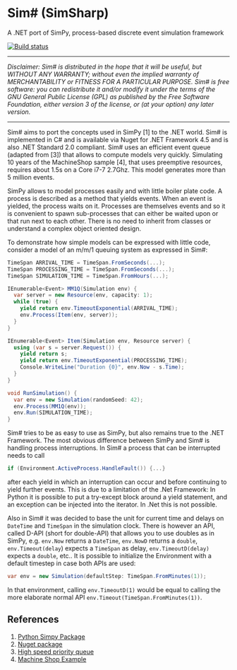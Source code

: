# Sim# (SimSharp)

A .NET port of SimPy, process-based discrete event simulation framework

[![Build status](https://ci.appveyor.com/api/projects/status/hyn83qegeiga81o2/branch/master?svg=true)](https://ci.appveyor.com/project/abeham/simsharp/branch/master)

---

*Disclaimer: Sim# is distributed in the hope that it will be useful, but WITHOUT ANY WARRANTY; without even the implied warranty of MERCHANTABILITY or FITNESS FOR A PARTICULAR PURPOSE. Sim# is free software: you can redistribute it and/or modify it under the terms of the  GNU General Public License (GPL) as published by the Free Software Foundation, either version 3 of the license, or (at your option) any later version.*

---


Sim# aims to port the concepts used in SimPy [1] to the .NET world. Sim# is implemented in C# and is available via Nuget for .NET Framework 4.5 and is also .NET Standard 2.0 compliant. Sim# uses an efficient event queue (adapted from [3]) that allows to compute models very quickly. Simulating 10 years of the MachineShop sample [4], that uses preemptive resources, requires about 1.5s on a Core i7-7 2.7Ghz. This model generates more than 5 million events.

SimPy allows to model processes easily and with little boiler plate code. A process is described as a method that yields events. When an event is yielded, the process waits on it. Processes are themselves events and so it is convenient to spawn sub-processes that can either be waited upon or that run next to each other. There is no need to inherit from classes or understand a complex object oriented
design.

To demonstrate how simple models can be expressed with little code, consider a model of an m/m/1 queuing system as expressed in Sim#:

```csharp
TimeSpan ARRIVAL_TIME = TimeSpan.FromSeconds(...);
TimeSpan PROCESSING_TIME = TimeSpan.FromSeconds(...);
TimeSpan SIMULATION_TIME = TimeSpan.FromHours(...);

IEnumerable<Event> MM1Q(Simulation env) {
  var server = new Resource(env, capacity: 1);
  while (true) {
    yield return env.TimeoutExponential(ARRIVAL_TIME);
    env.Process(Item(env, server));
  }
}

IEnumerable<Event> Item(Simulation env, Resource server) {
  using (var s = server.Request()) {
    yield return s;
    yield return env.TimeoutExponential(PROCESSING_TIME);
    Console.WriteLine("Duration {0}", env.Now - s.Time);
  }
}

void RunSimulation() {
  var env = new Simulation(randomSeed: 42);
  env.Process(MM1Q(env));
  env.Run(SIMULATION_TIME);
}
```

Sim# tries to be as easy to use as SimPy, but also remains true to the .NET Framework. The most obvious difference between SimPy and Sim# is handling process interruptions. In Sim# a process that can be interrupted needs to call

  ```csharp
if (Environment.ActiveProcess.HandleFault()) {...}
```

after each yield in which an interruption can occur and before continuing to yield further events. This is due to a limitation of the .Net Framework: In Python it is possible to put a try-except block around a yield statement, and an exception can be injected into the iterator. In .Net this is not possible.

Also in Sim# it was decided to base the unit for current time and delays on `DateTime` and `TimeSpan` in the simulation clock. There is however an API, called D-API (short for double-API) that allows you to use doubles as in SimPy, e.g. `env.Now` returns a `DateTime`, `env.NowD` returns a `double`, `env.Timeout(delay`) expects a `TimeSpan` as delay, `env.TimeoutD(delay)` expects a `double`, etc.. It is possible to initialize the Environment with a default timestep in case both APIs are used:

  ```csharp
var env = new Simulation(defaultStep: TimeSpan.FromMinutes(1));
```

In that environment, calling `env.TimeoutD(1)` would be equal to calling the more elaborate normal API `env.Timeout(TimeSpan.FromMinutes(1))`.

## References

1. [Python Simpy Package](https://pypi.python.org/pypi/simpy)
2. [Nuget package](https://www.nuget.org/packages/SimSharp/)
3. [High speed priority queue](https://github.com/BlueRaja/High-Speed-Priority-Queue-for-C-Sharp)
4. [Machine Shop Example](http://simpy.readthedocs.org/en/latest/examples/machine_shop.html)
